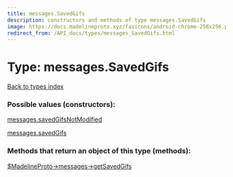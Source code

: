 ```yaml
---
title: messages.SavedGifs
description: constructors and methods of type messages.SavedGifs
image: https://docs.madelineproto.xyz/favicons/android-chrome-256x256.png
redirect_from: /API_docs/types/messages_SavedGifs.html
---
```

# Type: messages.SavedGifs  
[Back to types index](index.md)



### Possible values (constructors):

[messages.savedGifsNotModified](../constructors/messages.savedGifsNotModified.md)  

[messages.savedGifs](../constructors/messages.savedGifs.md)  



### Methods that return an object of this type (methods):

[$MadelineProto->messages->getSavedGifs](../methods/messages.getSavedGifs.md)  



